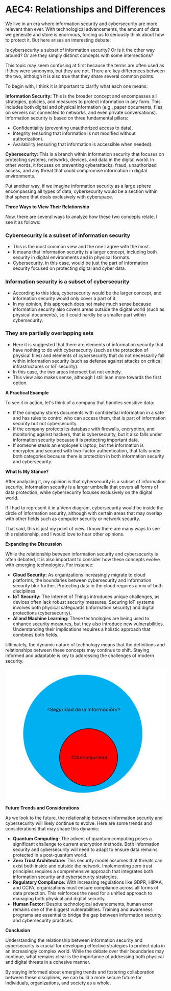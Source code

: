 # AEC4: Relationships and Differences

We live in an era where information security and cybersecurity are more relevant than ever. With technological advancements, the amount of data we generate and store is enormous, forcing us to seriously think about how to protect it. But here arises an interesting debate:

Is cybersecurity a subset of information security? Or is it the other way around? Or are they simply distinct concepts with some intersections?

This topic may seem confusing at first because the terms are often used as if they were synonyms, but they are not. There are key differences between the two, although it is also true that they share several common points.

To begin with, I think it is important to clarify what each one means:

**Information Security:** This is the broader concept and encompasses all strategies, policies, and measures to protect information in any form. This includes both digital and physical information (e.g., paper documents, files on servers not connected to networks, and even private conversations). Information security is based on three fundamental pillars:

- Confidentiality (preventing unauthorized access to data).
- Integrity (ensuring that information is not modified without authorization).
- Availability (ensuring that information is accessible when needed).

**Cybersecurity:** This is a branch within information security that focuses on protecting systems, networks, devices, and data in the digital world. In other words, it focuses on preventing cyberattacks, fraud, unauthorized access, and any threat that could compromise information in digital environments.

Put another way, if we imagine information security as a large sphere encompassing all types of data, cybersecurity would be a section within that sphere that deals exclusively with cyberspace.

**Three Ways to View Their Relationship**

Now, there are several ways to analyze how these two concepts relate. I see it as follows:

### Cybersecurity is a subset of information security

- This is the most common view and the one I agree with the most.
- It means that information security is a larger concept, including both security in digital environments and in physical formats.
- Cybersecurity, in this case, would be just the part of information security focused on protecting digital and cyber data.

### Information security is a subset of cybersecurity

- According to this idea, cybersecurity would be the larger concept, and information security would only cover a part of it.
- In my opinion, this approach does not make much sense because information security also covers areas outside the digital world (such as physical documents), so it could hardly be a smaller part within cybersecurity.

### They are partially overlapping sets

- Here it is suggested that there are elements of information security that have nothing to do with cybersecurity (such as the protection of physical files) and elements of cybersecurity that do not necessarily fall within information security (such as defense against attacks on critical infrastructures or IoT security).
- In this case, the two areas intersect but not entirely.
- This view also makes sense, although I still lean more towards the first option.

**A Practical Example**

To see it in action, let's think of a company that handles sensitive data:

- If the company stores documents with confidential information in a safe and has rules to control who can access them, that is part of information security but not cybersecurity.
- If the company protects its database with firewalls, encryption, and monitoring against hackers, that is cybersecurity, but it also falls under information security because it is protecting important data.
- If someone steals an employee's laptop, but the information is encrypted and secured with two-factor authentication, that falls under both categories because there is protection in both information security and cybersecurity.

**What Is My Stance?**

After analyzing it, my opinion is that cybersecurity is a subset of information security. Information security is a larger umbrella that covers all forms of data protection, while cybersecurity focuses exclusively on the digital world.

If I had to represent it in a Venn diagram, cybersecurity would be inside the circle of information security, although with certain areas that may overlap with other fields such as computer security or network security.

That said, this is just my point of view. I know there are many ways to see this relationship, and I would love to hear other opinions.

**Expanding the Discussion**

While the relationship between information security and cybersecurity is often debated, it is also important to consider how these concepts evolve with emerging technologies. For instance:

- **Cloud Security:** As organizations increasingly migrate to cloud platforms, the boundaries between cybersecurity and information security blur further. Protecting data in the cloud requires a mix of both disciplines.
- **IoT Security:** The Internet of Things introduces unique challenges, as devices often lack robust security measures. Securing IoT systems involves both physical safeguards (information security) and digital protections (cybersecurity).
- **AI and Machine Learning:** These technologies are being used to enhance security measures, but they also introduce new vulnerabilities. Understanding their implications requires a holistic approach that combines both fields.

Ultimately, the dynamic nature of technology means that the definitions and relationships between these concepts may continue to shift. Staying informed and adaptable is key to addressing the challenges of modern security.

![alt text](image.png)

**Future Trends and Considerations**

As we look to the future, the relationship between information security and cybersecurity will likely continue to evolve. Here are some trends and considerations that may shape this dynamic:

- **Quantum Computing:** The advent of quantum computing poses a significant challenge to current encryption methods. Both information security and cybersecurity will need to adapt to ensure data remains protected in a post-quantum world.
- **Zero Trust Architecture:** This security model assumes that threats can exist both inside and outside the network. Implementing zero trust principles requires a comprehensive approach that integrates both information security and cybersecurity strategies.
- **Regulatory Compliance:** With increasing regulations like GDPR, HIPAA, and CCPA, organizations must ensure compliance across all forms of data protection. This reinforces the need for a unified approach to managing both physical and digital security.
- **Human Factor:** Despite technological advancements, human error remains one of the biggest vulnerabilities. Training and awareness programs are essential to bridge the gap between information security and cybersecurity practices.

**Conclusion**

Understanding the relationship between information security and cybersecurity is crucial for developing effective strategies to protect data in an increasingly complex world. While the debate over their boundaries may continue, what remains clear is the importance of addressing both physical and digital threats in a cohesive manner.

By staying informed about emerging trends and fostering collaboration between these disciplines, we can build a more secure future for individuals, organizations, and society as a whole.
